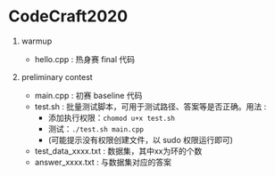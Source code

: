 # CodeCraft2020

1. warmup
    - hello.cpp : 热身赛 final 代码
 
2. preliminary contest
    - main.cpp : 初赛 baseline 代码
    - test.sh : 批量测试脚本，可用于测试路径、答案等是否正确。用法 : 
        - 添加执行权限：`chomod u+x test.sh`
        - 测试：`./test.sh main.cpp`
        - (可能提示没有权限创建文件，以 sudo 权限运行即可)
    - test_data_xxxx.txt : 数据集，其中xx为环的个数
    - answer_xxxx.txt : 与数据集对应的答案
